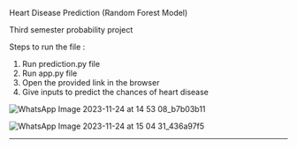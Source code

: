 
Heart Disease Prediction (Random Forest Model)

Third semester probability project 


Steps to run the file :
1) Run prediction.py file
2) Run app.py file
3) Open the provided link in the browser
4) Give inputs to predict the chances of heart disease

![WhatsApp Image 2023-11-24 at 14 53 08_b7b03b11](https://github.com/rajanraj2/Probability_Project/assets/78716640/6bd0d68a-4d72-48f7-9aa0-58b944d16b14)

![WhatsApp Image 2023-11-24 at 15 04 31_436a97f5](https://github.com/rajanraj2/Probability_Project/assets/78716640/12d057f0-39e5-455a-92d0-6c278f7f7d0b)


*******************************************************
